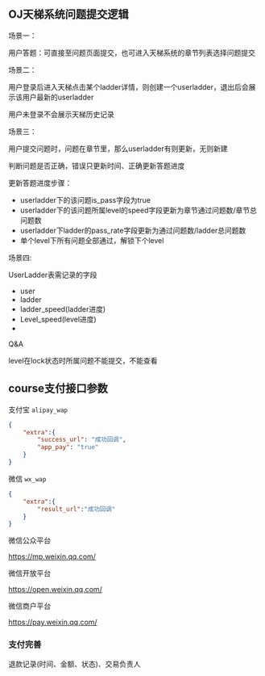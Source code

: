 ## OJ天梯系统问题提交逻辑

场景一：

用户答题：可直接至问题页面提交，也可进入天梯系统的章节列表选择问题提交

场景二：

用户登录后进入天梯点击某个ladder详情，则创建一个userladder，退出后会展示该用户最新的userladder

用户未登录不会展示天梯历史记录

场景三：

用户提交问题时，问题在章节里，那么userladder有则更新，无则新建

判断问题是否正确，错误只更新时间、正确更新答题进度

更新答题进度步骤：

- userladder下的该问题is_pass字段为true
- userladder下的该问题所属level的speed字段更新为章节通过问题数/章节总问题数
- userladder下ladder的pass_rate字段更新为通过问题数/ladder总问题数
- 单个level下所有问题全部通过，解锁下个level

场景四:

UserLadder表需记录的字段

- user
- ladder 
- ladder_speed(ladder进度)
- Level_speed(level进度)
- 

Q&A

level在lock状态时所属问题不能提交，不能查看



## course支付接口参数

支付宝 `alipay_wap`

```json
{
    "extra":{
        "success_url": "成功回调",
        "app_pay": "true"
    }
}
```

微信 `wx_wap`

```json
{
    "extra":{
        "result_url":"成功回调"
    }
}
```



微信公众平台

https://mp.weixin.qq.com/

微信开放平台

https://open.weixin.qq.com/

微信商户平台

https://pay.weixin.qq.com/

### 支付完善

退款记录(时间、金额、状态)、交易负责人